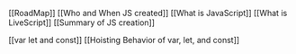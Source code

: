 [[RoadMap]]
[[Who and When JS created]]
[[What is JavaScript]]
[[What is LiveScript]]
[[Summary of JS creation]]

[[var let and const]]
[[Hoisting Behavior of var, let, and const]]
